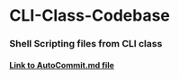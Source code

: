 # CLI-Class-Codebase
### Shell Scripting files from CLI class

#### [Link to AutoCommit.md file](https://github.com/Krupakar-Reddy-S/SST-Trimester1-Codebase/blob/main/ShellScripting/AutoCommit.md)
